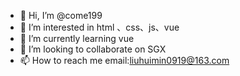 - 👋 Hi, I’m @come199
- 👀 I’m interested in html 、css、js、vue
- 🌱 I’m currently learning vue
- 💞️ I’m looking to collaborate on SGX
- 📫 How to reach me email:liuhuimin0919@163.com

<!---
come199/come199 is a ✨ special ✨ repository because its `README.md` (this file) appears on your GitHub profile.
You can click the Preview link to take a look at your changes.
--->
